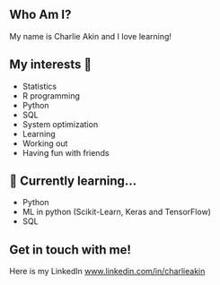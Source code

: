 ##  Who Am I? 
My name is Charlie Akin and I love learning!


## My interests 👀
- Statistics
- R programming
- Python
- SQL
- System optimization
- Learning
- Working out
- Having fun with friends

## 📖 Currently learning...
- Python
- ML in python (Scikit-Learn, Keras and TensorFlow)
- SQL

## Get in touch with me! 
Here is my LinkedIn www.linkedin.com/in/charlieakin 





<!---
charlie-akin/charlie-akin is a ✨ special ✨ repository because its `README.md` (this file) appears on your GitHub profile.
You can click the Preview link to take a look at your changes.
--->
